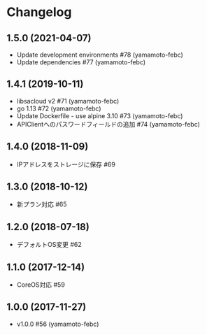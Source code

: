 # Changelog

## 1.5.0 (2021-04-07)

- Update development environments #78 (yamamoto-febc)
- Update dependencies #77 (yamamoto-febc)

## 1.4.1 (2019-10-11)

* libsacloud v2 #71 (yamamoto-febc)
* go 1.13 #72 (yamamoto-febc)
* Update Dockerfile - use alpine 3.10 #73 (yamamoto-febc)
* APIClientへのパスワードフィールドの追加 #74 (yamamoto-febc)

## 1.4.0 (2018-11-09)

* IPアドレスをストレージに保存 #69

## 1.3.0 (2018-10-12)

* 新プラン対応 #65

## 1.2.0 (2018-07-18)

* デフォルトOS変更 #62

## 1.1.0 (2017-12-14)

* CoreOS対応 #59

## 1.0.0 (2017-11-27)

* v1.0.0 #56 (yamamoto-febc)
